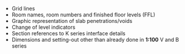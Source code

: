 - Grid lines
- Room names, room numbers and finished floor levels (FFL)
- Graphic representation of slab penetrations/voids
- Change of level indicators
- Section references to K series interface details
- Dimensions and setting-out other than already done in **1:100** V and B series